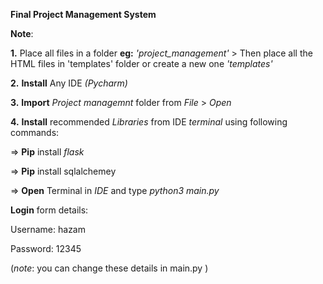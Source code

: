 
__**Final Project Management System**__

**__Note__**: 

**1.** Place all files in a folder **eg:**  _'project_management'_  > Then place all the HTML files in 'templates' folder or create a new one _'templates'_


**2.** **Install**  Any IDE _(Pycharm)_


**3.** **Import** _Project managemnt_ folder from _File_ > _Open_

**4.** **Install** recommended _Libraries_ from IDE _terminal_ using following commands:

=>   **Pip** install _flask_

=>   **Pip** install sqlalchemey

=>   **Open** Terminal in _IDE_ and type _python3 main.py_

**Login** form details:


Username: hazam 

Password: 12345

 (_note_: you can change these details in main.py )
 
